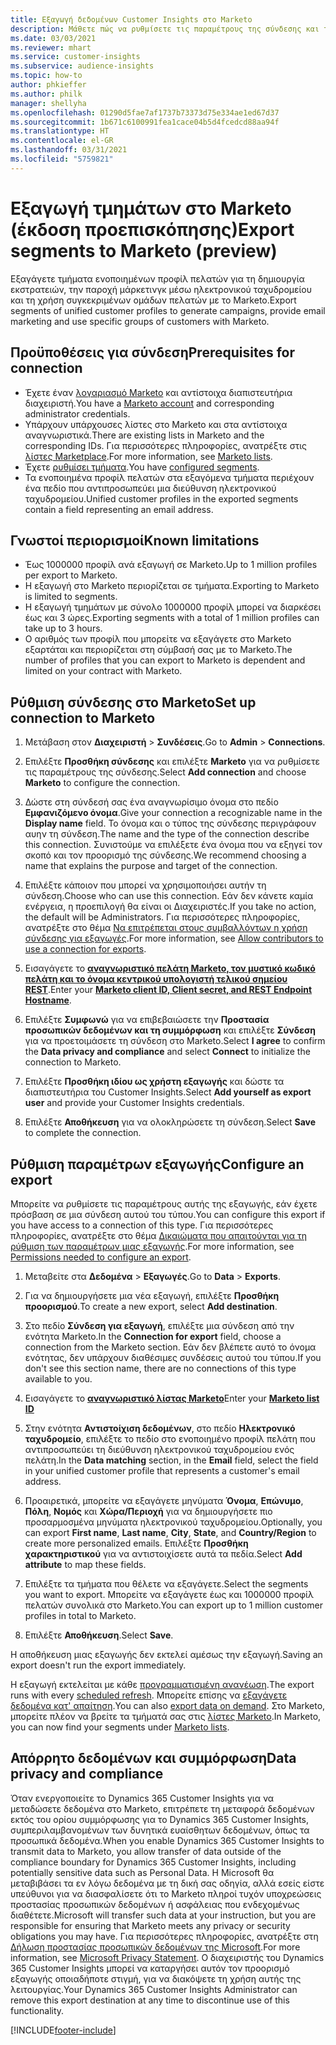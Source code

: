 ```yaml
---
title: Εξαγωγή δεδομένων Customer Insights στο Marketo
description: Μάθετε πώς να ρυθμίσετε τις παραμέτρους της σύνδεσης και της εξαγωγής στο Marketo.
ms.date: 03/03/2021
ms.reviewer: mhart
ms.service: customer-insights
ms.subservice: audience-insights
ms.topic: how-to
author: phkieffer
ms.author: philk
manager: shellyha
ms.openlocfilehash: 01290d5fae7af1737b73373d75e334ae1ed67d37
ms.sourcegitcommit: 1b671c6100991fea1cace04b5d4fcedcd88aa94f
ms.translationtype: HT
ms.contentlocale: el-GR
ms.lasthandoff: 03/31/2021
ms.locfileid: "5759821"
---
```

# <a name="export-segments-to-marketo-preview"></a><span data-ttu-id="c83f0-103">Εξαγωγή τμημάτων στο Marketo (έκδοση προεπισκόπησης)</span><span class="sxs-lookup"><span data-stu-id="c83f0-103">Export segments to Marketo (preview)</span></span>

<span data-ttu-id="c83f0-104">Εξαγάγετε τμήματα ενοποιημένων προφίλ πελατών για τη δημιουργία εκστρατειών, την παροχή μάρκετινγκ μέσω ηλεκτρονικού ταχυδρομείου και τη χρήση συγκεκριμένων ομάδων πελατών με το Marketo.</span><span class="sxs-lookup"><span data-stu-id="c83f0-104">Export segments of unified customer profiles to generate campaigns, provide email marketing and use specific groups of customers with Marketo.</span></span>

## <a name="prerequisites-for-connection"></a><span data-ttu-id="c83f0-105">Προϋποθέσεις για σύνδεση</span><span class="sxs-lookup"><span data-stu-id="c83f0-105">Prerequisites for connection</span></span>

-   <span data-ttu-id="c83f0-106">Έχετε έναν [λογαριασμό Marketo](https://login.marketo.com/) και αντίστοιχα διαπιστευτήρια διαχειριστή.</span><span class="sxs-lookup"><span data-stu-id="c83f0-106">You have a [Marketo account](https://login.marketo.com/) and corresponding administrator credentials.</span></span>
-   <span data-ttu-id="c83f0-107">Υπάρχουν υπάρχουσες λίστες στο Marketo και στα αντίστοιχα αναγνωριστικά.</span><span class="sxs-lookup"><span data-stu-id="c83f0-107">There are existing lists in Marketo and the corresponding IDs.</span></span> <span data-ttu-id="c83f0-108">Για περισσότερες πληροφορίες, ανατρέξτε στις [λίστες Marketplace](https://docs.marketo.com/display/public/DOCS/Understanding+Static+Lists).</span><span class="sxs-lookup"><span data-stu-id="c83f0-108">For more information, see [Marketo lists](https://docs.marketo.com/display/public/DOCS/Understanding+Static+Lists).</span></span>
-   <span data-ttu-id="c83f0-109">Έχετε [ρυθμίσει τμήματα](segments.md).</span><span class="sxs-lookup"><span data-stu-id="c83f0-109">You have [configured segments](segments.md).</span></span>
-   <span data-ttu-id="c83f0-110">Τα ενοποιημένα προφίλ πελατών στα εξαγόμενα τμήματα περιέχουν ένα πεδίο που αντιπροσωπεύει μια διεύθυνση ηλεκτρονικού ταχυδρομείου.</span><span class="sxs-lookup"><span data-stu-id="c83f0-110">Unified customer profiles in the exported segments contain a field representing an email address.</span></span>

## <a name="known-limitations"></a><span data-ttu-id="c83f0-111">Γνωστοί περιορισμοί</span><span class="sxs-lookup"><span data-stu-id="c83f0-111">Known limitations</span></span>

- <span data-ttu-id="c83f0-112">Έως 1000000 προφίλ ανά εξαγωγή σε Marketo.</span><span class="sxs-lookup"><span data-stu-id="c83f0-112">Up to 1 million profiles per export to Marketo.</span></span>
- <span data-ttu-id="c83f0-113">Η εξαγωγή στο Marketo περιορίζεται σε τμήματα.</span><span class="sxs-lookup"><span data-stu-id="c83f0-113">Exporting to Marketo is limited to segments.</span></span>
- <span data-ttu-id="c83f0-114">Η εξαγωγή τμημάτων με σύνολο 1000000 προφίλ μπορεί να διαρκέσει έως και 3 ώρες.</span><span class="sxs-lookup"><span data-stu-id="c83f0-114">Exporting segments with a total of 1 million profiles can take up to 3 hours.</span></span> 
- <span data-ttu-id="c83f0-115">Ο αριθμός των προφίλ που μπορείτε να εξαγάγετε στο Marketo εξαρτάται και περιορίζεται στη σύμβασή σας με το Marketo.</span><span class="sxs-lookup"><span data-stu-id="c83f0-115">The number of profiles that you can export to Marketo is dependent and limited on your contract with Marketo.</span></span>

## <a name="set-up-connection-to-marketo"></a><span data-ttu-id="c83f0-116">Ρύθμιση σύνδεσης στο Marketo</span><span class="sxs-lookup"><span data-stu-id="c83f0-116">Set up connection to Marketo</span></span>

1. <span data-ttu-id="c83f0-117">Μετάβαση στον **Διαχειριστή** > **Συνδέσεις**.</span><span class="sxs-lookup"><span data-stu-id="c83f0-117">Go to **Admin** > **Connections**.</span></span>

1. <span data-ttu-id="c83f0-118">Επιλέξτε **Προσθήκη σύνδεσης** και επιλέξτε **Marketo** για να ρυθμίσετε τις παραμέτρους της σύνδεσης.</span><span class="sxs-lookup"><span data-stu-id="c83f0-118">Select **Add connection** and choose **Marketo** to configure the connection.</span></span>

1. <span data-ttu-id="c83f0-119">Δώστε στη σύνδεσή σας ένα αναγνωρίσιμο όνομα στο πεδίο **Εμφανιζόμενο όνομα**.</span><span class="sxs-lookup"><span data-stu-id="c83f0-119">Give your connection a recognizable name in the **Display name** field.</span></span> <span data-ttu-id="c83f0-120">Το όνομα και ο τύπος της σύνδεσης περιγράφουν αυην τη σύνδεση.</span><span class="sxs-lookup"><span data-stu-id="c83f0-120">The name and the type of the connection describe this connection.</span></span> <span data-ttu-id="c83f0-121">Συνιστούμε να επιλέξετε ένα όνομα που να εξηγεί τον σκοπό και τον προορισμό της σύνδεσης.</span><span class="sxs-lookup"><span data-stu-id="c83f0-121">We recommend choosing a name that explains the purpose and target of the connection.</span></span>

1. <span data-ttu-id="c83f0-122">Επιλέξτε κάποιον που μπορεί να χρησιμοποιήσει αυτήν τη σύνδεση.</span><span class="sxs-lookup"><span data-stu-id="c83f0-122">Choose who can use this connection.</span></span> <span data-ttu-id="c83f0-123">Εάν δεν κάνετε καμία ενέργεια, η προεπιλογή θα είναι οι Διαχειριστές.</span><span class="sxs-lookup"><span data-stu-id="c83f0-123">If you take no action, the default will be Administrators.</span></span> <span data-ttu-id="c83f0-124">Για περισσότερες πληροφορίες, ανατρέξτε στο θέμα [Να επιτρέπεται στους συμβαλλόντων η χρήση σύνδεσης για εξαγωγές](connections.md#allow-contributors-to-use-a-connection-for-exports).</span><span class="sxs-lookup"><span data-stu-id="c83f0-124">For more information, see [Allow contributors to use a connection for exports](connections.md#allow-contributors-to-use-a-connection-for-exports).</span></span>

1. <span data-ttu-id="c83f0-125">Εισαγάγετε το **[αναγνωριστικό πελάτη Marketo, τον μυστικό κωδικό πελάτη και το όνομα κεντρικού υπολογιστή τελικού σημείου REST](https://developers.marketo.com/rest-api/authentication/)**.</span><span class="sxs-lookup"><span data-stu-id="c83f0-125">Enter your **[Marketo client ID, Client secret, and REST Endpoint Hostname](https://developers.marketo.com/rest-api/authentication/)**.</span></span>

1. <span data-ttu-id="c83f0-126">Επιλέξτε **Συμφωνώ** για να επιβεβαιώσετε την **Προστασία προσωπικών δεδομένων και τη συμμόρφωση** και επιλέξτε **Σύνδεση** για να προετοιμάσετε τη σύνδεση στο Marketo.</span><span class="sxs-lookup"><span data-stu-id="c83f0-126">Select **I agree** to confirm the **Data privacy and compliance** and select **Connect** to initialize the connection to Marketo.</span></span>

1. <span data-ttu-id="c83f0-127">Επιλέξτε **Προσθήκη ιδίου ως χρήστη εξαγωγής** και δώστε τα διαπιστευτήρια του Customer Insights.</span><span class="sxs-lookup"><span data-stu-id="c83f0-127">Select **Add yourself as export user** and provide your Customer Insights credentials.</span></span>

1. <span data-ttu-id="c83f0-128">Επιλέξτε **Αποθήκευση** για να ολοκληρώσετε τη σύνδεση.</span><span class="sxs-lookup"><span data-stu-id="c83f0-128">Select **Save** to complete the connection.</span></span>

## <a name="configure-an-export"></a><span data-ttu-id="c83f0-129">Ρύθμιση παραμέτρων εξαγωγής</span><span class="sxs-lookup"><span data-stu-id="c83f0-129">Configure an export</span></span>

<span data-ttu-id="c83f0-130">Μπορείτε να ρυθμίσετε τις παραμέτρους αυτής της εξαγωγής, εάν έχετε πρόσβαση σε μια σύνδεση αυτού του τύπου.</span><span class="sxs-lookup"><span data-stu-id="c83f0-130">You can configure this export if you have access to a connection of this type.</span></span> <span data-ttu-id="c83f0-131">Για περισσότερες πληροφορίες, ανατρέξτε στο θέμα [Δικαιώματα που απαιτούνται για τη ρύθμιση των παραμέτρων μιας εξαγωγής](export-destinations.md#set-up-a-new-export).</span><span class="sxs-lookup"><span data-stu-id="c83f0-131">For more information, see [Permissions needed to configure an export](export-destinations.md#set-up-a-new-export).</span></span>

1. <span data-ttu-id="c83f0-132">Μεταβείτε στα **Δεδομένα** > **Εξαγωγές**.</span><span class="sxs-lookup"><span data-stu-id="c83f0-132">Go to **Data** > **Exports**.</span></span>

1. <span data-ttu-id="c83f0-133">Για να δημιουργήσετε μια νέα εξαγωγή, επιλέξτε **Προσθήκη προορισμού**.</span><span class="sxs-lookup"><span data-stu-id="c83f0-133">To create a new export, select **Add destination**.</span></span>

1. <span data-ttu-id="c83f0-134">Στο πεδίο **Σύνδεση για εξαγωγή**, επιλέξτε μια σύνδεση από την ενότητα Marketo.</span><span class="sxs-lookup"><span data-stu-id="c83f0-134">In the **Connection for export** field, choose a connection from the Marketo section.</span></span> <span data-ttu-id="c83f0-135">Εάν δεν βλέπετε αυτό το όνομα ενότητας, δεν υπάρχουν διαθέσιμες συνδέσεις αυτού του τύπου.</span><span class="sxs-lookup"><span data-stu-id="c83f0-135">If you don't see this section name, there are no connections of this type available to you.</span></span>

1. <span data-ttu-id="c83f0-136">Εισαγάγετε το **[αναγνωριστικό λίστας Marketo](https://docs.marketo.com/display/public/DOCS/Understanding+Static+Lists)**</span><span class="sxs-lookup"><span data-stu-id="c83f0-136">Enter your **[Marketo list ID](https://docs.marketo.com/display/public/DOCS/Understanding+Static+Lists)**</span></span> 

1. <span data-ttu-id="c83f0-137">Στην ενότητα **Αντιστοίχιση δεδομένων**, στο πεδίο **Ηλεκτρονικό ταχυδρομείο**, επιλέξτε το πεδίο στο ενοποιημένο προφίλ πελάτη που αντιπροσωπεύει τη διεύθυνση ηλεκτρονικού ταχυδρομείου ενός πελάτη.</span><span class="sxs-lookup"><span data-stu-id="c83f0-137">In the **Data matching** section, in the **Email** field, select the field in your unified customer profile that represents a customer's email address.</span></span> 

1. <span data-ttu-id="c83f0-138">Προαιρετικά, μπορείτε να εξαγάγετε μηνύματα **Όνομα**, **Επώνυμο**, **Πόλη**, **Νομός** και **Χώρα/Περιοχή** για να δημιουργήσετε πιο προσαρμοσμένα μηνύματα ηλεκτρονικού ταχυδρομείου.</span><span class="sxs-lookup"><span data-stu-id="c83f0-138">Optionally, you can export **First name**, **Last name**, **City**, **State**, and **Country/Region**  to create more personalized emails.</span></span> <span data-ttu-id="c83f0-139">Επιλέξτε **Προσθήκη χαρακτηριστικού** για να αντιστοιχίσετε αυτά τα πεδία.</span><span class="sxs-lookup"><span data-stu-id="c83f0-139">Select **Add attribute** to map these fields.</span></span>

1. <span data-ttu-id="c83f0-140">Επιλέξτε τα τμήματα που θέλετε να εξαγάγετε.</span><span class="sxs-lookup"><span data-stu-id="c83f0-140">Select the segments you want to export.</span></span> <span data-ttu-id="c83f0-141">Μπορείτε να εξαγάγετε έως και 1000000 προφίλ πελατών συνολικά στο Marketo.</span><span class="sxs-lookup"><span data-stu-id="c83f0-141">You can export up to 1 million customer profiles in total to Marketo.</span></span>

1. <span data-ttu-id="c83f0-142">Επιλέξτε **Αποθήκευση**.</span><span class="sxs-lookup"><span data-stu-id="c83f0-142">Select **Save**.</span></span>

<span data-ttu-id="c83f0-143">Η αποθήκευση μιας εξαγωγής δεν εκτελεί αμέσως την εξαγωγή.</span><span class="sxs-lookup"><span data-stu-id="c83f0-143">Saving an export doesn't run the export immediately.</span></span>

<span data-ttu-id="c83f0-144">Η εξαγωγή εκτελείται με κάθε [προγραμματισμένη ανανέωση](system.md#schedule-tab).</span><span class="sxs-lookup"><span data-stu-id="c83f0-144">The export runs with every [scheduled refresh](system.md#schedule-tab).</span></span> <span data-ttu-id="c83f0-145">Μπορείτε επίσης να [εξαγάγετε δεδομένα κατ' απαίτηση](export-destinations.md#run-exports-on-demand).</span><span class="sxs-lookup"><span data-stu-id="c83f0-145">You can also [export data on demand](export-destinations.md#run-exports-on-demand).</span></span> <span data-ttu-id="c83f0-146">Στο Marketo, μπορείτε πλέον να βρείτε τα τμήματά σας στις [λίστες Marketo](ttps://docs.marketo.com/display/public/DOCS/Understanding+Static+Lists).</span><span class="sxs-lookup"><span data-stu-id="c83f0-146">In Marketo, you can now find your segments under [Marketo lists](ttps://docs.marketo.com/display/public/DOCS/Understanding+Static+Lists).</span></span>


## <a name="data-privacy-and-compliance"></a><span data-ttu-id="c83f0-147">Απόρρητο δεδομένων και συμμόρφωση</span><span class="sxs-lookup"><span data-stu-id="c83f0-147">Data privacy and compliance</span></span>

<span data-ttu-id="c83f0-148">Όταν ενεργοποιείτε το Dynamics 365 Customer Insights για να μεταδώσετε δεδομένα στο Marketo, επιτρέπετε τη μεταφορά δεδομένων εκτός του ορίου συμμόρφωσης για το Dynamics 365 Customer Insights, συμπεριλαμβανομένων των δυνητικά ευαίσθητων δεδομένων, όπως τα προσωπικά δεδομένα.</span><span class="sxs-lookup"><span data-stu-id="c83f0-148">When you enable Dynamics 365 Customer Insights to transmit data to Marketo, you allow transfer of data outside of the compliance boundary for Dynamics 365 Customer Insights, including potentially sensitive data such as Personal Data.</span></span> <span data-ttu-id="c83f0-149">Η Microsoft θα μεταβιβάσει τα εν λόγω δεδομένα με τη δική σας οδηγία, αλλά εσείς είστε υπεύθυνοι για να διασφαλίσετε ότι το Marketo πληροί τυχόν υποχρεώσεις προστασίας προσωπικών δεδομένων ή ασφάλειας που ενδεχομένως διαθέτετε.</span><span class="sxs-lookup"><span data-stu-id="c83f0-149">Microsoft will transfer such data at your instruction, but you are responsible for ensuring that Marketo meets any privacy or security obligations you may have.</span></span> <span data-ttu-id="c83f0-150">Για περισσότερες πληροφορίες, ανατρέξτε στη [Δήλωση προστασίας προσωπικών δεδομένων της Microsoft](https://go.microsoft.com/fwlink/?linkid=396732).</span><span class="sxs-lookup"><span data-stu-id="c83f0-150">For more information, see [Microsoft Privacy Statement](https://go.microsoft.com/fwlink/?linkid=396732).</span></span>
<span data-ttu-id="c83f0-151">Ο διαχειριστής του Dynamics 365 Customer Insights μπορεί να καταργήσει αυτόν τον προορισμό εξαγωγής οποιαδήποτε στιγμή, για να διακόψετε τη χρήση αυτής της λειτουργίας.</span><span class="sxs-lookup"><span data-stu-id="c83f0-151">Your Dynamics 365 Customer Insights Administrator can remove this export destination at any time to discontinue use of this functionality.</span></span>


[!INCLUDE[footer-include](../includes/footer-banner.md)]